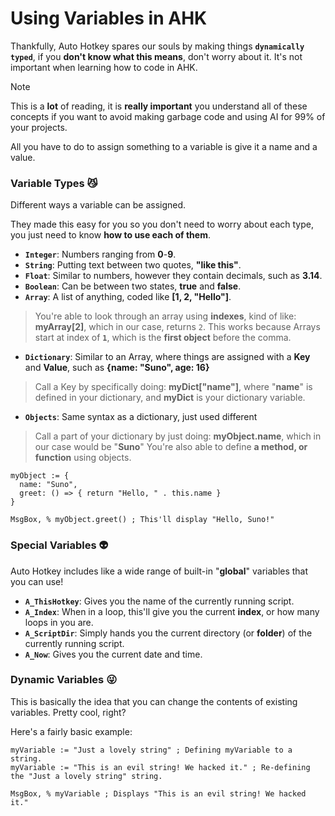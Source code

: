 # Using Variables in AHK
Thankfully, Auto Hotkey spares our souls by making things **`dynamically typed`**, if you **don't know what this means**, don't worry about it. It's not important when learning how to code in AHK.

> [!NOTE]
> This is a **lot** of reading, it is **really important** you understand all of these concepts if you want to avoid making garbage code and using AI for 99% of your projects.

All you have to do to assign something to a variable is give it a name and a value.

### Variable Types 😼
Different ways a variable can be assigned.

They made this easy for you so you don't need to worry about each type, you just need to know **how to use each of them**.

- **`Integer`**: Numbers ranging from **0**-**9**.
- **`String`**: Putting text between two quotes, **"like this"**.
- **`Float`**: Similar to numbers, however they contain decimals, such as **3.14**.
- **`Boolean`**: Can be between two states, **true** and **false**.
- **`Array`**: A list of anything, coded like **[1, 2, "Hello"]**.
> You're able to look through an array using **indexes**, kind of like: **myArray[2]**, which in our case, returns `2`.
> This works because Arrays start at index of **`1`**, which is the **first object** before the comma.
- **`Dictionary`**: Similar to an Array, where things are assigned with a **Key** and **Value**, such as **{name: "Suno", age: 16}**
> Call a Key by specifically doing: **myDict["name"]**, where "**name**" is defined in your dictionary, and **myDict** is your dictionary variable.
- **`Objects`**: Same syntax as a dictionary, just used different
> Call a part of your dictionary by just doing: **myObject.name**, which in our case would be "**Suno**"
> You're also able to define **a method, or function** using objects.
```ahk
myObject := {
  name: "Suno",
  greet: () => { return "Hello, " . this.name }
}

MsgBox, % myObject.greet() ; This'll display "Hello, Suno!"
```

### Special Variables 👽
Auto Hotkey includes like a wide range of built-in "**global**" variables that you can use!

- **`A_ThisHotkey`**: Gives you the name of the currently running script.
- **`A_Index`**: When in a loop, this'll give you the current **index**, or how many loops in you are.
- **`A_ScriptDir`**: Simply hands you the current directory (or **folder**) of the currently running script.
- **`A_Now`**: Gives you the current date and time.

### Dynamic Variables 😜
This is basically the idea that you can change the contents of existing variables. Pretty cool, right?

Here's a fairly basic example:
```ahk
myVariable := "Just a lovely string" ; Defining myVariable to a string.
myVariable := "This is an evil string! We hacked it." ; Re-defining the "Just a lovely string" string.

MsgBox, % myVariable ; Displays "This is an evil string! We hacked it."
```
